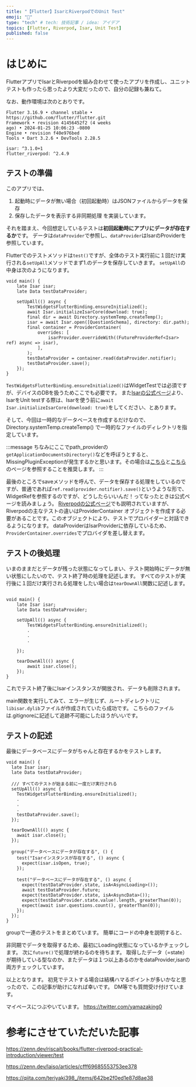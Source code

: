 ```yaml
---
title: "【Flutter】IsarとRiverpodでのUnit Test"
emoji: "📌"
type: "tech" # tech: 技術記事 / idea: アイデア
topics: [Flutter, Riverpod, Isar, Unit Test]
published: false
---
```


# はじめに
FlutterアプリでIsarとRiverpodを組み合わせて使ったアプリを作成し、ユニットテストも作ったら思ったより大変だったので、自分の記録も兼ねて。

なお、動作環境は次のとおりです。

```
Flutter 3.16.9 • channel stable •
https://github.com/flutter/flutter.git
Framework • revision 41456452f2 (4 weeks
ago) • 2024-01-25 10:06:23 -0800
Engine • revision f40e976bed
Tools • Dart 3.2.6 • DevTools 2.28.5

isar: ^3.1.0+1
flutter_riverpod: ^2.4.9

```

## テストの準備
このアプリでは、
1. 起動時にデータが無い場合（初回起動時）はJSONファイルからデータを保存
2. 保存したデータを表示する非同期処理
を実装しています。

それを踏まえ、今回想定しているテストは**初回起動時にアプリにデータが存在するか**です。
データは`dataProvider`で参照し、`dataProvider`はIsarのProviderを参照しています。

Flutterでのテストメソッドは`test()`ですが、全体のテスト実行前に１回だけ実行される`setUpAll`メソッドでまず1.のデータを保存していきます。
`setUpAll`の中身は次のようになります。

```dart: isar_test.dart
void main() {
    late Isar isar;
    late Data testDataProvider;

    setUpAll(() async {
        TestWidgetsFlutterBinding.ensureInitialized();
        await Isar.initializeIsarCore(download: true);
        final dir = await Directory.systemTemp.createTemp();
        isar = await Isar.open([QuestionSchema], directory: dir.path);
        final container = ProviderContainer(
            overrides: [
                isarProvider.overrideWith((FutureProviderRef<Isar> ref) async => isar),
            ],
        );
        testDataProvider = container.read(dataProvider.notifier);
        testDataProvider.save();
    });
}
```
`TestWidgetsFlutterBinding.ensureInitialized()`はWidgetTestでは必須ですが、デバイスのDBを扱うためここでも必要です。
また[Isarの公式ページ]()より、IsarをUnit testする際は、Isarを使う前に`await Isar.initializeIsarCore(download: true)`をしてください、とあります。

そして、今回は一時的なデータベースを作成するだけなので、Directory.systemTemp.createTemp() で一時的なファイルのディレクトリを指定しています。

:::message
ちなみにここでpath_providerの`getApplicationDocumentsDirectory()`などを呼ぼうとすると、MissingPluginExceptionが発生するかと思います。その場合は[こちら](https://qiita.com/teriyaki398_/items/642be2f0ed1e87d8ae38)と[こちら](https://docs.flutter.dev/testing/plugins-in-tests)のページを参照することを推奨します。
:::

最後のところでsaveメソッドを呼んで、データを保存する処理をしているのですが、普通であれば`ref.read(provider.notifier).save()`というような形で、WidgetRefを参照するのですが、どうしたらいいんだ！ってなったときは公式ページを読みましょう。
[Riverpodの公式ページ](https://riverpod.dev/ja/docs/essentials/testing)でも説明されていますが、Riverpodの主なテストの違いはProviderContainer オブジェクトを作成する必要があることです。このオブジェクトにより、テストでプロバイダーと対話できるようになります。
dataProviderはIsarProviderに依存しているため、`ProviderContainer.overrides`でプロバイダを差し替えます。

## テストの後処理
いまのままだとデータが残った状態になってしまい、テスト開始時にデータが無い状態にしたいので、テスト終了時の処理を記述します。
すべてのテストが実行後に１回だけ実行される処理をしたい場合は`tearDownAll`関数に記述します。

```dart: isar_test.dart

void main() {
    late Isar isar;
    late Data testDataProvider;

    setUpAll(() async {
        TestWidgetsFlutterBinding.ensureInitialized();
        .
        .
        .

    });

    tearDownAll(() async {
        await isar.close();
    });
}
```

これでテスト終了後にIsarインスタンスが開放され、データも削除されます。

main関数を実行してみて、エラーが生じず、ルートディレクトリに`libisar.dylib`ファイルが作成されていたら成功です。
こちらのファイルは.gitignoreに記述して追跡不可能にしたほうがいいです。

## テストの記述
最後にデータベースにデータがちゃんと存在するかをテストします。

```dart: isar_test.dart
void main() {
  late Isar isar;
  late Data testDataProvider;
  
  /// すべてのテストが始まる前に一度だけ実行される
  setUpAll(() async {
    TestWidgetsFlutterBinding.ensureInitialized();
    .
    .
    .
    testDataProvider.save();
  });

  tearDownAll(() async {
    await isar.close();
  });

  group("データベースにデータが存在する", () {
    test("Isarインスタンスが存在する", () async {
      expect(isar.isOpen, true);
    });

    test("データベースにデータが存在する", () async {
      expect(testDataProvider.state, isA<AsyncLoading>());
      await testDataProvider.future;
      expect(testDataProvider.state, isA<AsyncData>());
      expect(testDataProvider.state.value!.length, greaterThan(0));
      expect(await isar.questions.count(), greaterThan(0));
    });
  });
}
```

groupで一連のテストをまとめています。
簡単にコードの中身を説明すると、

非同期でデータを取得するため、最初にLoading状態になっているかチェックします。
次に`future()`で処理が終わるのを待ちます。
取得したデータ（=state）が期待している型なのか、またデータは１つ以上あるのかをdataProvider,isarの両方チェックしています。

以上となります。
初見でテストする場合は結構ハマるポイントが多いかなと思ったので、この記事が助けになれば幸いです。
DM等でも質問受け付けています。

マイペースにつぶやいています。
https://twitter.com/yamazaking0

# 参考にさせていただいた記事

https://zenn.dev/riscait/books/flutter-riverpod-practical-introduction/viewer/test

https://zenn.dev/laiso/articles/cfff69685553753ee378

https://qiita.com/teriyaki398_/items/642be2f0ed1e87d8ae38

